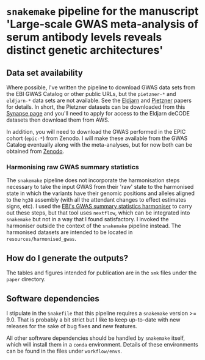 # `snakemake` pipeline for the manuscript 'Large-scale GWAS meta-analysis of serum antibody levels reveals distinct genetic architectures'

## Data set availability

Where possible, I've written the pipeline to download GWAS data sets from the EBI GWAS Catalog or other public URLs, but the `pietzner-*` and `eldjarn-*` data sets are not available. See the [Eldjarn](https://www.nature.com/articles/s41586-023-06563-x) and [Pietzner](https://www.science.org/doi/10.1126/science.abj1541) papers for details. In short, the Pietzner datasets can be downloaded from this [Synapse page](https://www.synapse.org/Synapse:syn51761394/wiki/622766) and you'll need to apply for access to the Eldjarn deCODE datasets then download them from AWS.

In addition, you will need to download the GWAS performed in the EPIC cohort (`epic-*`) from Zenodo. I will make these available from the GWAS Catalog eventually along with the meta-analyses, but for now both can be obtained from [Zenodo](https://zenodo.org/records/17010403).

### Harmonising raw GWAS summary statistics

The `snakemake` pipeline does not incorporate the harmonisation steps necessary to take the input GWAS from their 'raw' state to the harmonised state in which the variants have their genomic positions and alleles aligned to the `hg38` assembly (with all the attendant changes to effect estimates signs, etc). I used the [EBI's GWAS summary statistics harmoniser](https://github.com/EBISPOT/gwas-sumstats-harmoniser) to carry out these steps, but that tool uses `nextflow`, which can be integrated into `snakemake` but not in a way that I found satisfactory. I invoked the harmoniser outside the context of the `snakemake` pipeline instead. The harmonised datasets are intended to be located in `resources/harmonised_gwas`.

## How do I generate the outputs?

The tables and figures intended for publication are in the `smk` files under the `paper` directory.

## Software dependencies

I stipulate in the `Snakefile` that this pipeline requires a `snakemake` version >= 9.0. That is probably a bit strict but I like to keep up-to-date with new releases for the sake of bug fixes and new features.

All other software dependencies should be handled by `snakemake` itself, which will install them in a `conda` environment. Details of these environments can be found in the files under `workflow/envs`.

